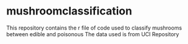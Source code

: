# mushroomclassification
This repository contains the r file of code used to classify mushrooms between edible and poisonous
The data used is from UCI Repository
